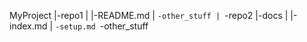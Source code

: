 MyProject
|-repo1
| |-README.md
| `-other_stuff
|
`-repo2
  |-docs
  | |-index.md
  | `-setup.md
  `-other_stuff
